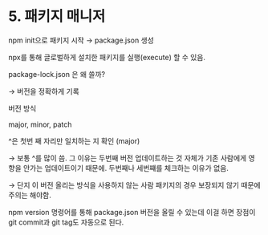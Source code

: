 # 5. 패키지 매니저

npm init으로 패키지 시작 → package.json 생성

npx를 통해 글로벌하게 설치한 패키지를 실행(execute) 할 수 있음.

package-lock.json 은 왜 쓸까?

→ 버전을 정확하게 기록

버전 방식

major, minor, patch

^은 첫번 째 자리만 일치하는 지 확인 (major)

→ 보통 ^를 많이 씀. 그 이유는 두번째 버전 업데이트하는 것 자체가 기존 사람에게 영향을 안가는 업데이트이기 때문에. 두번째나 세번쨰를 체크하는 이유가 없음.

→ 단지 이 버전 올리는 방식을 사용하지 않는 사람 패키지의 경우 보장되지 않기 때문에 주의는 해야함.

npm version 명령어를 통해 package.json 버전을 올릴 수 있는데 이걸 하면 장점이 git commit과 git tag도 자동으로 된다.
